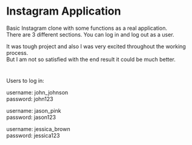 # Instagram Application

Basic Instagram clone with some functions as a real application. <br />
There are 3 different sections. You can log in and log out as a user. <br />

It was tough project and also I was very excited throughout the working process. <br />
But I am not so satisfied with the end result it could be much better. <br />

#

Users to log in: <br />

username: john_johnson <br />
password: john123 <br />

username: jason_pink <br />
password: jason123 <br />

username: jessica_brown <br />
password: jessica123

#
